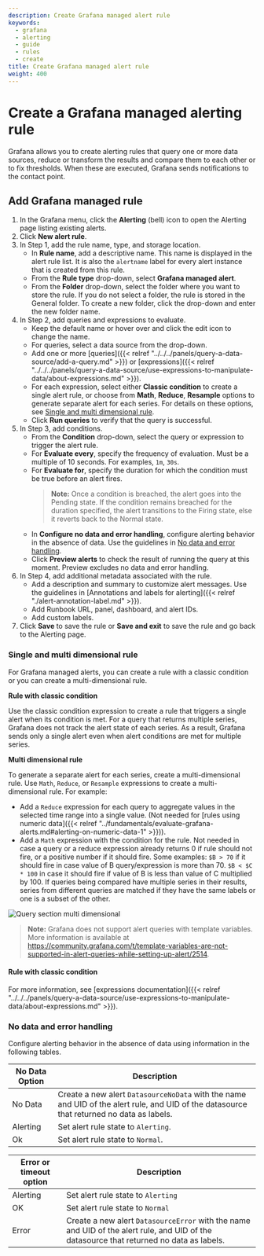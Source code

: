 ```yaml
---
description: Create Grafana managed alert rule
keywords:
  - grafana
  - alerting
  - guide
  - rules
  - create
title: Create Grafana managed alert rule
weight: 400
---
```


# Create a Grafana managed alerting rule

Grafana allows you to create alerting rules that query one or more data sources, reduce or transform the results and compare them to each other or to fix thresholds. When these are executed, Grafana sends notifications to the contact point.

## Add Grafana managed rule

1. In the Grafana menu, click the **Alerting** (bell) icon to open the Alerting page listing existing alerts.
1. Click **New alert rule**.
1. In Step 1, add the rule name, type, and storage location.
   - In **Rule name**, add a descriptive name. This name is displayed in the alert rule list. It is also the `alertname` label for every alert instance that is created from this rule.
   - From the **Rule type** drop-down, select **Grafana managed alert**.
   - From the **Folder** drop-down, select the folder where you want to store the rule. If you do not select a folder, the rule is stored in the General folder. To create a new folder, click the drop-down and enter the new folder name.
1. In Step 2, add queries and expressions to evaluate.
   - Keep the default name or hover over and click the edit icon to change the name.
   - For queries, select a data source from the drop-down.
   - Add one or more [queries]({{< relref "../../../panels/query-a-data-source/add-a-query.md" >}}) or [expressions]({{< relref "../../../panels/query-a-data-source/use-expressions-to-manipulate-data/about-expressions.md" >}}).
   - For each expression, select either **Classic condition** to create a single alert rule, or choose from **Math**, **Reduce**, **Resample** options to generate separate alert for each series. For details on these options, see [Single and multi dimensional rule](#single-and-multi-dimensional-rule).
   - Click **Run queries** to verify that the query is successful.
1. In Step 3, add conditions.
   - From the **Condition** drop-down, select the query or expression to trigger the alert rule.
   - For **Evaluate every**, specify the frequency of evaluation. Must be a multiple of 10 seconds. For examples, `1m`, `30s`.
   - For **Evaluate for**, specify the duration for which the condition must be true before an alert fires.
     > **Note:** Once a condition is breached, the alert goes into the Pending state. If the condition remains breached for the duration specified, the alert transitions to the Firing state, else it reverts back to the Normal state.
   - In **Configure no data and error handling**, configure alerting behavior in the absence of data. Use the guidelines in [No data and error handling](#no-data-and-error-handling).
   - Click **Preview alerts** to check the result of running the query at this moment. Preview excludes no data and error handling.
1. In Step 4, add additional metadata associated with the rule.
   - Add a description and summary to customize alert messages. Use the guidelines in [Annotations and labels for alerting]({{< relref "./alert-annotation-label.md" >}}).
   - Add Runbook URL, panel, dashboard, and alert IDs.
   - Add custom labels.
1. Click **Save** to save the rule or **Save and exit** to save the rule and go back to the Alerting page.

### Single and multi dimensional rule

For Grafana managed alerts, you can create a rule with a classic condition or you can create a multi-dimensional rule.

**Rule with classic condition**

Use the classic condition expression to create a rule that triggers a single alert when its condition is met. For a query that returns multiple series, Grafana does not track the alert state of each series. As a result, Grafana sends only a single alert even when alert conditions are met for multiple series.

**Multi dimensional rule**

To generate a separate alert for each series, create a multi-dimensional rule. Use `Math`, `Reduce`, or `Resample` expressions to create a multi-dimensional rule. For example:

- Add a `Reduce` expression for each query to aggregate values in the selected time range into a single value. (Not needed for [rules using numeric data]({{< relref "../fundamentals/evaluate-grafana-alerts.md#alerting-on-numeric-data-1" >}})).
- Add a `Math` expression with the condition for the rule. Not needed in case a query or a reduce expression already returns 0 if rule should not fire, or a positive number if it should fire. Some examples: `$B > 70` if it should fire in case value of B query/expression is more than 70. `$B < $C * 100` in case it should fire if value of B is less than value of C multiplied by 100. If queries being compared have multiple series in their results, series from different queries are matched if they have the same labels or one is a subset of the other.

![Query section multi dimensional](/static/img/docs/alerting/unified/rule-edit-multi-8-0.png 'Query section multi dimensional screenshot')

> **Note:** Grafana does not support alert queries with template variables. More information is available at <https://community.grafana.com/t/template-variables-are-not-supported-in-alert-queries-while-setting-up-alert/2514>.

#### Rule with classic condition

For more information, see [expressions documentation]({{< relref "../../../panels/query-a-data-source/use-expressions-to-manipulate-data/about-expressions.md" >}}).

### No data and error handling

Configure alerting behavior in the absence of data using information in the following tables.

| No Data Option | Description                                                                                                                               |
| -------------- | ----------------------------------------------------------------------------------------------------------------------------------------- |
| No Data        | Create a new alert `DatasourceNoData` with the name and UID of the alert rule, and UID of the datasource that returned no data as labels. |
| Alerting       | Set alert rule state to `Alerting`.                                                                                                       |
| Ok             | Set alert rule state to `Normal`.                                                                                                         |

| Error or timeout option | Description                                                                                                                              |
| ----------------------- | ---------------------------------------------------------------------------------------------------------------------------------------- |
| Alerting                | Set alert rule state to `Alerting`                                                                                                       |
| OK                      | Set alert rule state to `Normal`                                                                                                         |
| Error                   | Create a new alert `DatasourceError` with the name and UID of the alert rule, and UID of the datasource that returned no data as labels. |
